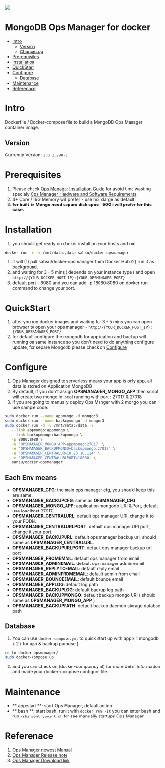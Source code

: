 [![](https://badge.imagelayers.io/sahsu/docker-opsmanager:latest.svg)](https://imagelayers.io/?images=sahsu/docker-opsmanager:latest 'Get your own badge on imagelayers.io')
# MongoDB Ops Manager for docker
- [Intro](#Intro)
  - [Version](#Version)
  - [ChangeLog](Changelog.md)
- [Prerequisites](#Prerequisites)
- [Installation](#Installation)
- [QuickStart](#QuickStart)
- [Configure](#Configure)
  - [Database](#Database)
- [Maintenance](#Maintenance)
- [Referenace](#Referance)

# Intro
  Dockerfile / Docker-compose file to build a MongoDB Ops Manager container image.
## Version
  Currently Version: `1.8.1.290-1`
# Prerequisites
  1. Please check [Ops Manager Installation Guide](https://docs.opsmanager.mongodb.com/current/installation/) for avoid time wasting specialy [Ops Manager Hardware and Software Requirements](https://docs.opsmanager.mongodb.com/current/core/requirements/)
  1. 4+ Core / 16G Memory will prefer - use m3.xlarge as default.
  1. **for built-in Mongo need separe disk spec - 50G i will prefer for this case.**
  
# Installation
  1. you should get ready on docker install on your hosts and run 

  ```bash
  docker run -d -v /mnt/data:/data sahsu/docker-opsmanager
  ```
  1. it will (1) pull sahsu/docker-opsmanager from Docker Hub (2) run it as background.
  1. and waiting for 3 - 5 mins ( depends on your instance type ) and open `http://{YOUR_DOCKER_HOST_IP}:{YOUR_OPSMANAGER_PORT}`
  2. default port - 8080 and you can add -p 18080:8080 on docker run command to change your port.

# QuickStart
  1. after you run docker images and waiting for 3 - 5 mins you can open browser to open your ops manager - `http://{YOUR_DOCKER_HOST_IP}:{YOUR_OPSMANAGER_PORT}`
  2. for default configure the mongodb for application and backup will running on same instance so you don't need to do anything configure update, for separe Mongodb please check on [Configure](#Configure)

# Configure
  1. Ops Manager designed to serverless means your app is only app, all data is stored on Application MongoDB
  2. By default, if you don't assign **OPSMANAGER_MONGO_APP** then script will create two mongo in local running with port : 27017 & 27018
  1. if you are going to manually deploy Ops Manger with 2 mongo you can use sample code:

  ```bash
  sudo docker run --name appmongo -d mongo:3
  sudo docker run --name backupmongo -d mongo:3
  sudo docker run -d -v /mnt/data:/data  \
     --link appmongo:appmongo \
     --link backupmongo:backupmongo \
     -p 8080:8080 \
     -e 'OPSMANAGER_MONGO_APP=appmongo:27017' \
     -e 'OPSMANAGER_BACKUPMONGO=backupmongo:27017' \
     -e 'OPSMANAGER_CENTRALUR=10.23.10.114' \
     -e 'OPSMANAGER_CENTRALURLPORT=18080' \
     sahsu/docker-opsmanager 
  ```

## Each Env means
  - **OPSMANAGER_CFG**: the main ops manager cfg, you should keep this are same.
  - **OPSMANAGER_BACKUPCFG**: same as **OPSMANAGER_CFG**.
  - **OPSMANAGER_MONGO_APP**: application mongodb URI & Port, default use loaclhost:27017.
  - **OPSMANAGER_CENTRALURL**: default ops manager URI, change it to your FQDN.
  - **OPSMANAGER_CENTRALURLPORT**: default ops manager URI port, change it your port.
  - **OPSMANAGER_BACKUPURL**: default ops manager backup url, should same as **OPSMANAGER_CENTRALURL**.
  - **OPSMANAGER_BACKUPURLPORT**: default ops manager backup url port
  - **OPSMANAGER_FROMEMAIL**: default ops manager from email
  - **OPSMANAGER_ADMINEMAIL**: default ops manager admin email
  - **OPSMANAGER_REPLYTOEMAIL**: default reply email
  - **OPSMANAGER_ADMINFROMEMAIL**: default admin from email
  - **OPSMANAGER_BOUNCEEMAIL**: default bounce email
  - **OPSMANAGER_APPLOG**: default log path
  - **OPSMANAGER_BACKUPLOG**: default backup log path
  - **OPSMANAGER_BACKUPMONGO**: default backup mongo URI ( should same as **OPSMANAGER_MONGO_APP** )
  - **OPSMANAGER_BACKUPPATH**: default backup daemon storage databse path

## Database
  1. You can use `docker-compose.yml` to quick start up with app x 1 mongodb x 2 ( for app & backup purpose )

  ```bash
  cd to docker-opsmanager/
  sudo docker-compose up
  ```
  2. and you can check on (docker-compose.yml) for more detail information and made your docker-compose configure file.

# Maintenance
  - ** app:start **: start Ops Manager, default action
  - ** bash **: start bash, run it with `docker run -it` you can enter bash and run `/sbin/entrypoint.sh` for see manually startups Ops Manager.


# Referenace
  1. [Ops Manager newest Manual](https://docs.opsmanager.mongodb.com/current/)
  2. [Ops Manager Release note](https://docs.opsmanager.mongodb.com/current/release-notes/application/)
  3. [Ops Manager Download link](https://www.mongodb.com/lp/download/mongodb-enterprise)

